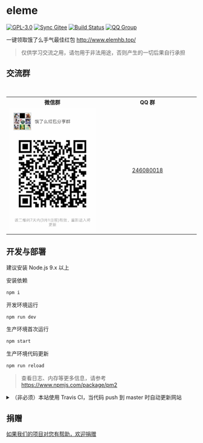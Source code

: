 # eleme

[![GPL-3.0](https://img.shields.io/badge/license-GPL--3.0-blue.svg)](LICENSE)
[![Sync Gitee](https://img.shields.io/badge/sync-gitee-green.svg)](https://gitee.com/game-helper/eleme)
[![Build Status](https://travis-ci.org/game-helper/eleme.svg?branch=master)](https://travis-ci.org/game-helper/eleme)
[![QQ Group](https://img.shields.io/badge/qq%20group-246080018-orange.svg)]()

一键领取饿了么手气最佳红包 http://www.elemhb.top/

> 仅供学习交流之用，请勿用于非法用途，否则产生的一切后果自行承担

## 交流群

<table>
  <tr>
    <th>微信群</th>
    <th>QQ 群</th>
  </tr>
  <tr></tr>
  <tr>
    <td align="center" width="300"><img src="public/wx-group-20170301.png"></td>
    <td align="center" width="300"><a href="https://shang.qq.com/wpa/qunwpa?idkey=ce7ff4d1b5050c3bafff8f16c3cae4b1eec37916053865b86527347d680e03ec">246080018</a></td>
  </tr>
</table>

## 开发与部署

建议安装 Node.js 9.x 以上

安装依赖

```bash
npm i
```

开发环境运行

```bash
npm run dev
```

生产环境首次运行

```bash
npm start
```

生产环境代码更新

```bash
npm run reload
```

> 查看日志、内存等更多信息，请参考 https://www.npmjs.com/package/pm2

<details>
  <summary>（非必须）本站使用 Travis CI，当代码 push 到 master 时自动更新网站</summary>
  <br>
  
  客户端上传到阿里云 OSS，服务端通过 POST /publish 触发更新
  
  需提前在开发机、CI、服务器上设置以下环境变量
  
  ```bash
  ELEME_PUBLISH_KEY = 部署密钥 可以是任意的约定值 防止他人刷接口频繁部署
  ALIOSS_ACCESS_KEY_ID = 阿里云 OSS ID
  ALIOSS_ACCESS_KEY_SECRET = 阿里云 OSS SECRET
  ```
  
  给脚本权限
  
  ```bash
  chmod 777 publish.sh
  ```
</details>

## 捐赠

[如果我们的项目对您有帮助，欢迎捐赠](https://github.com/game-helper/donate)
